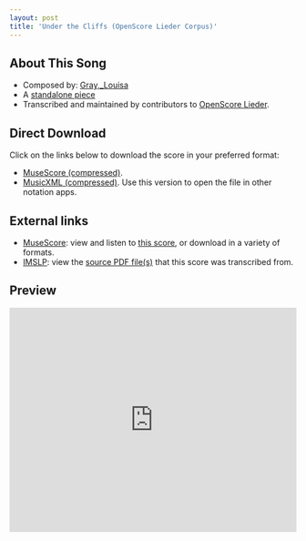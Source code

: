 ```yaml
---
layout: post
title: 'Under the Cliffs (OpenScore Lieder Corpus)'
---
```


## About This Song

- Composed by: [Gray,_Louisa](https://fourscoreandmore.org/openscore/lieder/Gray,_Louisa)
- A [standalone piece](https://fourscoreandmore.org/openscore/lieder/Gray,_Louisa/_)
- Transcribed and maintained by contributors to [OpenScore Lieder].

[OpenScore Lieder]: https://musescore.com/openscore-lieder-corpus

## Direct Download

Click on the links below to download the score in your preferred format:
- [MuseScore (compressed)](https://github.com/openscore/lieder/blob/main/scores/Gray,_Louisa/_/Under_the_Cliffs/lc6620590.mscz?raw=true).
- [MusicXML (compressed)](https://github.com/openscore/lieder/blob/main/scores/Gray,_Louisa/_/Under_the_Cliffs/lc6620590.mxl?raw=true). Use this version to open the file in other notation apps.

## External links

- [MuseScore]: view and listen to [this score][MuseScore], or download in a variety of formats.
- [IMSLP]: view the [source PDF file(s)][IMSLP] that this score was transcribed from.

[MuseScore]: https://musescore.com/score/6620590
[IMSLP]: https://imslp.org/wiki/Special:ReverseLookup/676315

## Preview

<iframe width="100%" height="394" src="https://musescore.com/openscore-lieder-corpus/scores/6620590/embed" frameborder="0" allowfullscreen allow="autoplay; fullscreen"></iframe>
